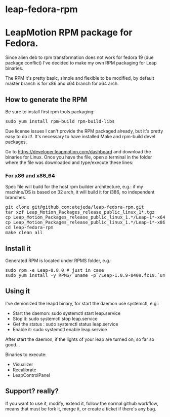 leap-fedora-rpm
===============

# LeapMotion RPM package for Fedora. #

Since alien deb to rpm transformation does not work for fedora 19 (due package conflict) I've decided to make my own RPM packaging for Leap binaries.

The RPM it's pretty basic, simple and flexible to be modified, by default master branch is for x86 and x64 branch for x64 arch.

## How to generate the RPM ##

Be sure to install first rpm tools packaging: 

<pre>
sudo yum install rpm-build rpm-build-libs
</pre>

Due license issues I can't provide the RPM packaged already, but it's pretty easy to do it!. It's necessary to have installed Make and rpm-build devel packages.

Go to https://developer.leapmotion.com/dashboard and download the binaries for Linux. Once you have the file, open a terminal in the folder where the file was downloaded and type/execute these lines:

### For x86 and x86_64 ###

Spec file will build for the host rpm builder architecture, e.g.: if my machine/OS is based on 32 arch, it will build it for i386, no independent branches.

<pre>
git clone git@github.com:atejeda/leap-fedora-rpm.git
tar xzf Leap_Motion_Packages_release_public_linux_1*.tgz
cp Leap_Motion_Packages_release_public_linux_1.*/Leap-1*-x64.deb leap-fedora-rpm/SOURCES/Leap-1.0.9-x64.deb
cp Leap_Motion_Packages_release_public_linux_1.*/Leap-1*-x86.deb leap-fedora-rpm/SOURCES/Leap-1.0.9-x86.deb
cd leap-fedora-rpm
make clean all
</pre>

## Install it ##

Generated RPM is located under RPMS folder, e.g.:

<pre>
sudo rpm -e Leap-0.8.0 # just in case
sudo yum install -y RPMS/`uname -p`/Leap-1.0.9-8409.fc19.`uname -p`.rpm
</pre>

## Using it ##

I've demonized the leapd binary, for start the daemon use systemctl, e.g.:

 *   Start the daemon: sudo systemctl start leap.service
 *   Stop it: sudo systemctl stop leap.service
 *   Get the status : sudo systemctl status leap.service
 *   Enable it: sudo systemctl enable leap.service

After start the daemon, if the lights of your leap are turned on, so far so good...

Binaries to execute:

 *   Visualizer
 *   Recalibrate
 *   LeapControlPanel
 
## Support? really? ##

If you want to use it, modify, extend it, follow the normal github workflow, means that must be fork it, merge it, or create a ticket if there's any bug.
